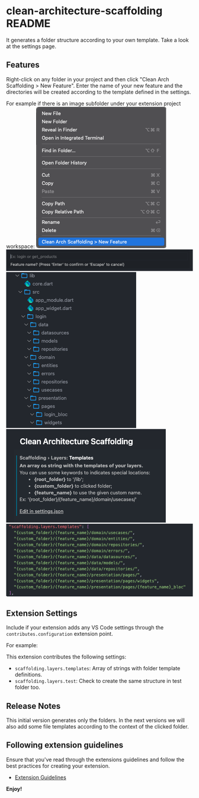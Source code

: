 # clean-architecture-scaffolding README

It generates a folder structure according to your own template.
Take a look at the settings page.

## Features

Right-click on any folder in your project and then click "Clean Arch Scaffolding > New Feature".
Enter the name of your new feature and the directories will be created according to the template defined in the settings.

For example if there is an image subfolder under your extension project workspace:
![Clean Arch Scaffolding > New Feature](images/menu.png)
![Give a feature name](images/feature_name.png)
![The folders will be created](images/folders.png)
![Like this default settings](images/settings.png)
![Using this folders templates](images/json.png)

## Extension Settings

Include if your extension adds any VS Code settings through the `contributes.configuration` extension point.

For example:

This extension contributes the following settings:

* `scaffolding.layers.templates`: Array of strings with folder template definitions.
* `scaffolding.layers.test`: Check to create the same structure in test folder too.

## Release Notes

This initial version generates only the folders.
In the next versions we will also add some file templates according to the context of the clicked folder.

## Following extension guidelines

Ensure that you've read through the extensions guidelines and follow the best practices for creating your extension.

* [Extension Guidelines](https://code.visualstudio.com/api/references/extension-guidelines)

**Enjoy!**
